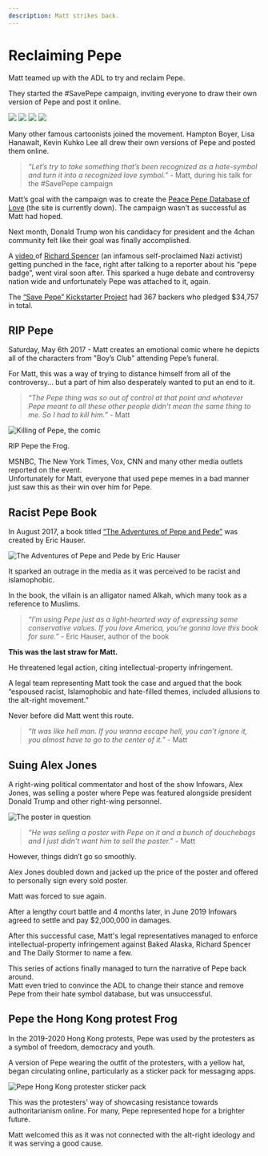 ```yaml
---
description: Matt strikes back.
---
```


# Reclaiming Pepe

Matt teamed up with the ADL to try and reclaim Pepe.

They started the #SavePepe campaign, inviting everyone to draw their own version of Pepe and post it online.

![](../../.gitbook/assets/savepepe1.jpg) ![](../../.gitbook/assets/savepepe2.jpg) ![](../../.gitbook/assets/savepepe3.jpg) ![](../../.gitbook/assets/savepepe4.jpg)

Many other famous cartoonists joined the movement. Hampton Boyer, Lisa Hanawalt, Kevin Kuhko Lee all drew their own versions of Pepe and posted them online.

> _“Let’s try to take something that’s been recognized as a hate-symbol and turn it into a recognized love symbol.”_ - Matt, during his talk for the #SavePepe campaign

Matt’s goal with the campaign was to create the [Peace Pepe Database of Love](https://www.peacepepedatabaseoflove.com/) (the site is currently down). The campaign wasn’t as successful as Matt had hoped.

Next month, Donald Trump won his candidacy for president and the 4chan community felt like their goal was finally accomplished.

A [video ](https://youtu.be/aFh08JEKDYk)of [Richard Spencer](https://en.wikipedia.org/wiki/Richard\_B.\_Spencer) (an infamous self-proclaimed Nazi activist) getting punched in the face, right after talking to a reporter about his “pepe badge”, went viral soon after. This sparked a huge debate and controversy nation wide and unfortunately Pepe was attached to it, again.

The [“Save Pepe” Kickstarter Project](https://www.kickstarter.com/projects/615106574/save-pepe) had 367 backers who pledged $34,757 in total.

## RIP Pepe

Saturday, May 6th 2017 - Matt creates an emotional comic where he depicts all of the characters from "Boy’s Club" attending Pepe’s funeral.

For Matt, this was a way of trying to distance himself from all of the controversy... but a part of him also desperately wanted to put an end to it.

> _“The Pepe thing was so out of control at that point and whatever Pepe meant to all these other people didn't mean the same thing to me. So I had to kill him.”_ - Matt

![Killing of Pepe, the comic](../../.gitbook/assets/rippepe.jpg)

RIP Pepe the Frog.

MSNBC, The New York Times, Vox, CNN and many other media outlets reported on the event.\
Unfortunately for Matt, everyone that used pepe memes in a bad manner just saw this as their win over him for Pepe.

## Racist Pepe Book

In August 2017, a book titled [“The Adventures of Pepe and Pede”](https://g.co/kgs/Tx6qzn) was created by Eric Hauser.

![The Adventures of Pepe and Pede by Eric Hauser](<../../.gitbook/assets/adventures of pepe and pede.jpg>)

It sparked an outrage in the media as it was perceived to be racist and islamophobic.

In the book, the villain is an alligator named Alkah, which many took as a reference to Muslims.

> _“I’m using Pepe just as a light-hearted way of expressing some conservative values. If you love America, you’re gonna love this book for sure.”_ - Eric Hauser, author of the book

**This was the last straw for Matt.**

He threatened legal action, citing intellectual-property infringement.

A legal team representing Matt took the case and argued that the book “espoused racist, Islamophobic and hate-filled themes, included allusions to the alt-right movement.”

Never before did Matt went this route.

> _“It was like hell man. If you wanna escape hell, you can’t ignore it, you almost have to go to the center of it.”_ - Matt

## Suing Alex Jones

A right-wing political commentator and host of the show Infowars, Alex Jones, was selling a poster where Pepe was featured alongside president Donald Trump and other right-wing personnel.

![The poster in question](<../../.gitbook/assets/alex jones pepe print.png>)

> _“He was selling a poster with Pepe on it and a bunch of douchebags and I just didn't want him to sell the poster.”_ - Matt

However, things didn’t go so smoothly.

Alex Jones doubled down and jacked up the price of the poster and offered to personally sign every sold poster.

Matt was forced to sue again.

After a lengthy court battle and 4 months later, in June 2019 Infowars agreed to settle and pay $2,000,000 in damages.

After this successful case, Matt's legal representatives managed to enforce intellectual-property infringement against Baked Alaska, Richard Spencer and The Daily Stormer to name a few.

This series of actions finally managed to turn the narrative of Pepe back around.\
Matt even tried to convince the ADL to change their stance and remove Pepe from their hate symbol database, but was unsuccessful.

## Pepe the Hong Kong protest Frog

In the 2019-2020 Hong Kong protests, Pepe was used by the protesters as a symbol of freedom, democracy and youth.

A version of Pepe wearing the outfit of the protesters, with a yellow hat, began circulating online, particularly as a sticker pack for messaging apps.

![Pepe Hong Kong protester sticker pack](<../../.gitbook/assets/pepe hk protester.jpg>)

This was the protesters' way of showcasing resistance towards authoritarianism online. For many, Pepe represented hope for a brighter future.

Matt welcomed this as it was not connected with the alt-right ideology and it was serving a good cause.
